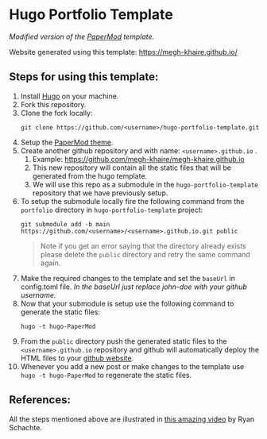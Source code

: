 # Hugo Portfolio Template

*Modified version of the [PaperMod](https://github.com/adityatelange/hugo-PaperMod) template.*

Website generated using this template: https://megh-khaire.github.io/

## Steps for using this template:

1. Install [Hugo](https://gohugo.io/installation/) on your machine.
2. Fork this repository.
3. Clone the fork locally:
    ```
    git clone https://github.com/<username>/hugo-portfolio-template.git
    ```
4. Setup the [PaperMod theme](portfolio/themes/README.md).
5. Create another github repository and with name: `<username>.github.io` .
   1. Example: https://github.com/megh-khaire/megh-khaire.github.io
   2. This new repository will contain all the static files that will be generated from the hugo template.
   3. We will use this repo as a submodule in the `hugo-portfolio-template` repository that we have previously setup.
6. To setup the submodule locally fire the following command from the `portfolio` directory in `hugo-portfolio-template` project:
    ```
    git submodule add -b main https://github.com/<username>/<username>.github.io.git public
    ```
    > Note if you get an error saying that the directory already exists please delete the `public` directory and retry the same command again.
7. Make the required changes to the template and set the `baseUrl` in config.toml file. *In the baseUrl just replace john-doe with your github username.*
8. Now that your submodule is setup use the following command to generate the static files:
    ```
    hugo -t hugo-PaperMod
    ```
9. From the `public` directory push the generated static files to the `<username>.github.io` repository and github will automatically deploy the HTML files to your [github website](https://pages.github.com/).
10. Whenever you add a new post or make changes to the template use `hugo -t hugo-PaperMod` to regenerate the static files.

## References:
All the steps mentioned above are illustrated in [this amazing video](https://youtu.be/LIFvgrRxdt4) by Ryan Schachte.